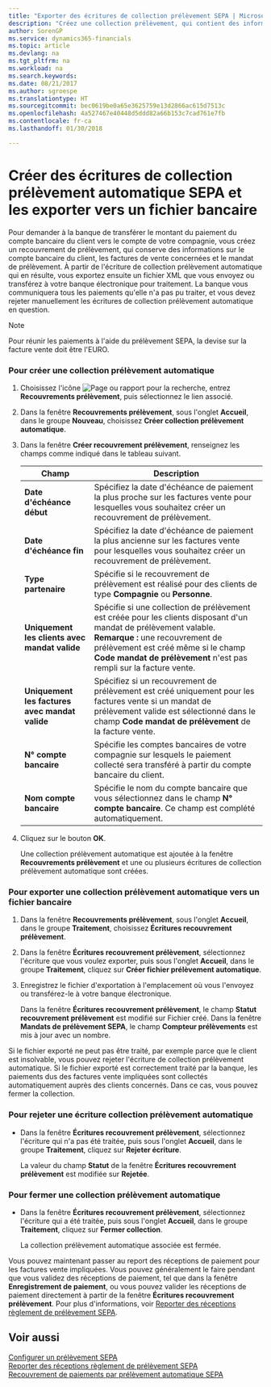 ```yaml
---
title: "Exporter des écritures de collection prélèvement SEPA | Microsoft Docs"
description: "Créez une collection prélèvement, qui contient des informations sur le compte bancaire du client, les factures vente affectées et le mandat de prélèvement."
author: SorenGP
ms.service: dynamics365-financials
ms.topic: article
ms.devlang: na
ms.tgt_pltfrm: na
ms.workload: na
ms.search.keywords: 
ms.date: 08/21/2017
ms.author: sgroespe
ms.translationtype: HT
ms.sourcegitcommit: bec0619be0a65e3625759e13d2866ac615d7513c
ms.openlocfilehash: 4a527467e40448d5ddd82a66b153c7cad761e7fb
ms.contentlocale: fr-ca
ms.lasthandoff: 01/30/2018

---
```

# <a name="create-sepa-direct-debit-collection-entries-and-export-to-a-bank-file"></a>Créer des écritures de collection prélèvement automatique SEPA et les exporter vers un fichier bancaire
Pour demander à la banque de transférer le montant du paiement du compte bancaire du client vers le compte de votre compagnie, vous créez un recouvrement de prélèvement, qui conserve des informations sur le compte bancaire du client, les factures de vente concernées et le mandat de prélèvement. À partir de l'écriture de collection prélèvement automatique qui en résulte, vous exportez ensuite un fichier XML que vous envoyez ou transférez à votre banque électronique pour traitement. La banque vous communiquera tous les paiements qu'elle n'a pas pu traiter, et vous devez rejeter manuellement les écritures de collection prélèvement automatique en question.  

> [!NOTE]  
>  Pour réunir les paiements à l'aide du prélèvement SEPA, la devise sur la facture vente doit être l'EURO.  

### <a name="to-create-a-direct-debit-collection"></a>Pour créer une collection prélèvement automatique  

1. Choisissez l'icône ![Page ou rapport pour la recherche](media/ui-search/search_small.png "icône Page ou rapport pour la recherche"), entrez **Recouvrements prélèvement**, puis sélectionnez le lien associé.  
2. Dans la fenêtre **Recouvrements prélèvement**, sous l'onglet **Accueil**, dans le groupe **Nouveau**, choisissez **Créer collection prélèvement automatique**.  
3. Dans la fenêtre **Créer recouvrement prélèvement**, renseignez les champs comme indiqué dans le tableau suivant.  

    |Champ|Description|  
    |---------------------------------|---------------------------------------|  
    |**Date d'échéance début**|Spécifiez la date d'échéance de paiement la plus proche sur les factures vente pour lesquelles vous souhaitez créer un recouvrement de prélèvement.|  
    |**Date d'échéance fin**|Spécifiez la date d'échéance de paiement la plus ancienne sur les factures vente pour lesquelles vous souhaitez créer un recouvrement de prélèvement.|  
    |**Type partenaire**|Spécifie si le recouvrement de prélèvement est réalisé pour des clients de type **Compagnie** ou **Personne**.|  
    |**Uniquement les clients avec mandat valide**|Spécifie si une collection de prélèvement est créée pour les clients disposant d'un mandat de prélèvement valable. **Remarque :** une recouvrement de prélèvement est créé même si le champ **Code mandat de prélèvement** n'est pas rempli sur la facture vente.|  
    |**Uniquement les factures avec mandat valide**|Spécifiez si un recouvrement de prélèvement est créé uniquement pour les factures vente si un mandat de prélèvement valide est sélectionné dans le champ **Code mandat de prélèvement** de la facture vente.|  
    |**N° compte bancaire**|Spécifie les comptes bancaires de votre compagnie sur lesquels le paiement collecté sera transféré à partir du compte bancaire du client.|  
    |**Nom compte bancaire**|Spécifie le nom du compte bancaire que vous sélectionnez dans le champ **N° compte bancaire**. Ce champ est complété automatiquement.|  

4. Cliquez sur le bouton **OK**.  

     Une collection prélèvement automatique est ajoutée à la fenêtre **Recouvrements prélèvement** et une ou plusieurs écritures de collection prélèvement automatique sont créées.  

### <a name="to-export-a-direct-debit-collection-entry-to-a-bank-file"></a>Pour exporter une collection prélèvement automatique vers un fichier bancaire  
1. Dans la fenêtre **Recouvrements prélèvement**, sous l'onglet **Accueil**, dans le groupe **Traitement**, choisissez **Écritures recouvrement prélèvement**.  
2. Dans la fenêtre **Écritures recouvrement prélèvement**, sélectionnez l'écriture que vous voulez exporter, puis sous l'onglet **Accueil**, dans le groupe **Traitement**, cliquez sur **Créer fichier prélèvement automatique**.  
3. Enregistrez le fichier d'exportation à l'emplacement où vous l'envoyez ou transférez\-le à votre banque électronique.  

     Dans la fenêtre **Écritures recouvrement prélèvement**, le champ **Statut recouvrement prélèvement** est modifié sur Fichier créé. Dans la fenêtre **Mandats de prélèvement SEPA**, le champ **Compteur prélèvements** est mis à jour avec un nombre.  

Si le fichier exporté ne peut pas être traité, par exemple parce que le client est insolvable, vous pouvez rejeter l'écriture de collection prélèvement automatique. Si le fichier exporté est correctement traité par la banque, les paiements dus des factures vente impliquées sont collectés automatiquement auprès des clients concernés. Dans ce cas, vous pouvez fermer la collection.  

### <a name="to-reject-a-direct-debit-collection-entry"></a>Pour rejeter une écriture collection prélèvement automatique  

* Dans la fenêtre **Écritures recouvrement prélèvement**, sélectionnez l'écriture qui n'a pas été traitée, puis sous l'onglet **Accueil**, dans le groupe **Traitement**, cliquez sur **Rejeter écriture**.  

     La valeur du champ **Statut** de la fenêtre **Écritures recouvrement prélèvement** est modifiée sur **Rejetée**.  

### <a name="to-close-a-direct-debit-collection"></a>Pour fermer une collection prélèvement automatique  
*  Dans la fenêtre **Écritures recouvrement prélèvement**, sélectionnez l'écriture qui a été traitée, puis sous l'onglet **Accueil**, dans le groupe **Traitement**, cliquez sur **Fermer collection**.  

     La collection prélèvement automatique associée est fermée.  

Vous pouvez maintenant passer au report des réceptions de paiement pour les factures vente impliquées. Vous pouvez généralement le faire pendant que vous validez des réceptions de paiement, tel que dans la fenêtre **Enregistrement de paiement**, ou vous pouvez valider les réceptions de paiement directement à partir de la fenêtre **Écritures recouvrement prélèvement**. Pour plus d'informations, voir [Reporter des réceptions règlement de prélèvement SEPA](finance-how-to-post-sepa-direct-debit-payment-receipts.md).  

## <a name="see-also"></a>Voir aussi  
[Configurer un prélèvement SEPA](finance-how-to-set-up-sepa-direct-debit.md)  
[Reporter des réceptions règlement de prélèvement SEPA](finance-how-to-post-sepa-direct-debit-payment-receipts.md)  
[Recouvrement de paiements par prélèvement automatique SEPA](finance-collect-payments-with-sepa-direct-debit.md)  

